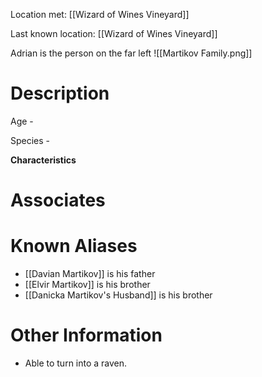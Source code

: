 Location met: [[Wizard of Wines Vineyard]]

Last known location: [[Wizard of Wines Vineyard]]

Adrian is the person on the far left
![[Martikov Family.png]]
# Description
Age - 

Species - 

**Characteristics**

# Associates

# Known Aliases
* [[Davian Martikov]] is his father
* [[Elvir Martikov]] is his brother
* [[Danicka Martikov's Husband]] is his brother
# Other Information
* Able to turn into a raven.